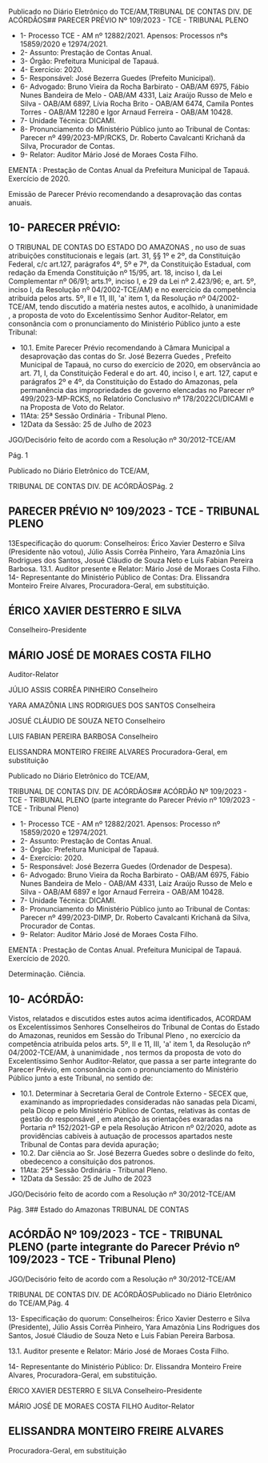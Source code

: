 Publicado  no  Diário  Eletrônico do TCE/AM,TRIBUNAL DE CONTAS DIV. DE ACÓRDÃOS## PARECER PRÉVIO Nº 109/2023 - TCE - TRIBUNAL PLENO

- 1- Processo TCE - AM nº 12882/2021. Apensos: Processos nºs  15859/2020 e 12974/2021.
- 2- Assunto: Prestação de Contas Anual.
- 3- Órgão: Prefeitura Municipal de Tapauá.
- 4- Exercício: 2020.
- 5- Responsável: José Bezerra Guedes (Prefeito Municipal).
- 6- Advogado: Bruno Vieira da Rocha Barbirato - OAB/AM 6975, Fábio Nunes Bandeira de  Melo  -  OAB/AM  4331,  Laiz  Araújo  Russo  de  Melo  e  Silva  -  OAB/AM  6897,  Lívia Rocha Brito - OAB/AM 6474, Camila Pontes Torres - OAB/AM 12280 e Igor Arnaud Ferreira - OAB/AM 10428.
- 7- Unidade Técnica: DICAMI.
- 8- Pronunciamento  do  Ministério  Público  junto  ao  Tribunal  de  Contas: Parecer  nº 499/2023-MP/RCKS, Dr. Roberto Cavalcanti Krichanã da Silva, Procurador de Contas.
- 9- Relator: Auditor Mário José de Moraes Costa Filho.

EMENTA : Prestação de Contas Anual da Prefeitura Municipal de Tapauá.  Exercício de 2020.

Emissão de Parecer Prévio recomendando a desaprovação das contas anuais.

## 10-  PARECER PRÉVIO:

O  TRIBUNAL  DE  CONTAS  DO  ESTADO  DO  AMAZONAS ,  no  uso  de  suas atribuições  constitucionais  e  legais  (art.  31,  §§  1º  e  2º,  da  Constituição  Federal,  c/c art.127,  parágrafos  4º,  5º  e  7º,  da  Constituição  Estadual,  com  redação  da  Emenda Constituição nº 15/95, art. 18, inciso I, da Lei Complementar nº 06/91; arts.1º, inciso I, e 29  da  Lei  nº  2.423/96;  e,  art.  5º,  inciso  I,  da  Resolução  nº  04/2002-TCE/AM)  e  no exercício da competência atribuída pelos arts. 5º, II e 11, III, 'a' item 1, da Resolução nº 04/2002-TCE/AM, tendo discutido a matéria nestes autos, e acolhido, à unanimidade , a proposta  de  voto  do  Excelentíssimo  Senhor  Auditor-Relator, em  consonância com  o pronunciamento do Ministério Público junto a este Tribunal:

- 10.1. Emite  Parecer  Prévio  recomendando  à  Câmara  Municipal  a desaprovação das  contas  do Sr.  José  Bezerra  Guedes , Prefeito Municipal de Tapauá, no curso do exercício de 2020, em observância ao art. 71, I, da Constituição Federal e do art. 40, inciso I, e art. 127, caput e parágrafos 2º e 4º, da Constituição do Estado do Amazonas, pela  permanência  das impropriedades  de  governo elencadas  no Parecer nº 499/2023-MP-RCKS, no Relatório Conclusivo nº 178/2022CI/DICAMI e na Proposta de Voto do Relator.
- 11Ata: 25ª Sessão Ordinária - Tribunal Pleno.
- 12Data da Sessão: 25 de Julho de 2023

JGO/Decisório feito de acordo com a Resolução nº 30/2012-TCE/AM

Pág. 1

Publicado  no  Diário  Eletrônico do TCE/AM,

TRIBUNAL DE CONTAS DIV. DE ACÓRDÃOSPág. 2

## PARECER PRÉVIO Nº 109/2023 - TCE - TRIBUNAL PLENO

13Especificação do quorum: Conselheiros: Érico Xavier Desterro e Silva (Presidente não votou),  Júlio  Assis  Corrêa  Pinheiro,  Yara  Amazônia  Lins  Rodrigues  dos  Santos, Josué Cláudio de Souza Neto e Luis Fabian Pereira Barbosa. 13.1. Auditor presente e Relator: Mário José de Moraes Costa Filho. 14-  Representante do Ministério Público de Contas: Dra. Elissandra Monteiro Freire Alvares, Procuradora-Geral, em substituição.

## ÉRICO XAVIER DESTERRO E SILVA

Conselheiro-Presidente

## MÁRIO JOSÉ DE MORAES COSTA FILHO

Auditor-Relator

JÚLIO ASSIS CORRÊA PINHEIRO Conselheiro

YARA AMAZÔNIA LINS RODRIGUES DOS SANTOS Conselheira

JOSUÉ CLÁUDIO DE SOUZA NETO Conselheiro

LUIS FABIAN PEREIRA BARBOSA Conselheiro

ELISSANDRA MONTEIRO FREIRE ALVARES Procuradora-Geral, em substituição

Publicado  no  Diário  Eletrônico do TCE/AM,

TRIBUNAL DE CONTAS DIV. DE ACÓRDÃOS## ACÓRDÃO Nº 109/2023 - TCE - TRIBUNAL PLENO (parte integrante do Parecer Prévio nº 109/2023 - TCE - Tribunal Pleno)

- 1- Processo TCE - AM nº 12882/2021. Apensos: Processo nº  15859/2020 e 12974/2021.
- 2- Assunto: Prestação de Contas Anual.
- 3- Órgão: Prefeitura Municipal de Tapauá.
- 4- Exercício: 2020.
- 5- Responsável: José Bezerra Guedes (Ordenador de Despesa).
- 6- Advogado: Bruno Vieira da Rocha Barbirato - OAB/AM 6975, Fábio Nunes Bandeira de Melo - OAB/AM 4331, Laiz Araújo Russo de Melo e Silva - OAB/AM 6897 e Igor Arnaud Ferreira - OAB/AM 10428.
- 7- Unidade Técnica: DICAMI.
- 8- Pronunciamento  do  Ministério  Público  junto  ao  Tribunal  de  Contas: Parecer  nº 499/2023-DIMP,  Dr. Roberto Cavalcanti Krichanã da Silva, Procurador de Contas.
- 9- Relator: Auditor Mário José de Moraes Costa Filho.

EMENTA :  Prestação  de  Contas  Anual.    Prefeitura Municipal de Tapauá. Exercício de 2020.

Determinação. Ciência.

## 10-  ACÓRDÃO:

Vistos, relatados e discutidos estes autos acima identificados, ACORDAM os Excelentíssimos Senhores Conselheiros do Tribunal de Contas do Estado do Amazonas, reunidos em Sessão do Tribunal Pleno , no exercício da competência atribuída pelos arts. 5º, II e 11, III, 'a' item 1, da Resolução nº 04/2002-TCE/AM, à unanimidade , nos termos da  proposta  de  voto  do  Excelentíssimo  Senhor  Auditor-Relator,  que  passa  a  ser  parte integrante  do  Parecer  Prévio, em  consonância com  o  pronunciamento  do  Ministério Público junto a este Tribunal, no sentido de:

- 10.1. Determinar à  Secretaria  Geral  de  Controle  Externo  -  SECEX que, examinando as impropriedades consideradas não sanadas pela Dicami, pela Dicop e pelo Ministério Público de Contas, relativas às contas de gestão  do  responsável , em  atenção  às  orientações  exaradas  na Portaria nº 152/2021-GP e pela Resolução Atricon nº 02/2020, adote as providências cabíveis à autuação de processos apartados neste Tribunal de Contas para devida apuração;
- 10.2. Dar ciência ao Sr.  José  Bezerra  Guedes sobre  o  deslinde  do  feito, obedecenco a consituição dos patronos.
- 11Ata: 25ª Sessão Ordinária - Tribunal Pleno.
- 12Data da Sessão: 25 de Julho de 2023

JGO/Decisório feito de acordo com a Resolução nº 30/2012-TCE/AM

Pág. 3## Estado do Amazonas TRIBUNAL DE CONTAS

## ACÓRDÃO Nº 109/2023 - TCE - TRIBUNAL PLENO (parte integrante do Parecer Prévio nº 109/2023 - TCE - Tribunal Pleno)

JGO/Decisório feito de acordo com a Resolução nº 30/2012-TCE/AM

TRIBUNAL DE CONTAS DIV. DE ACÓRDÃOSPublicado  no  Diário  Eletrônico do TCE/AM,Pág. 4

13- Especificação do quorum: Conselheiros: Érico Xavier Desterro e Silva (Presidente), Júlio Assis Corrêa Pinheiro, Yara Amazônia Lins Rodrigues dos Santos, Josué Cláudio de Souza Neto e Luis Fabian Pereira Barbosa.

13.1. Auditor presente e Relator: Mário José de Moraes Costa Filho.

14-  Representante do Ministério Público: Dr. Elissandra Monteiro Freire Alvares, Procuradora-Geral, em substituição.

ÉRICO XAVIER DESTERRO E SILVA Conselheiro-Presidente

MÁRIO JOSÉ DE MORAES COSTA FILHO Auditor-Relator

## ELISSANDRA MONTEIRO FREIRE ALVARES

Procuradora-Geral, em substituição